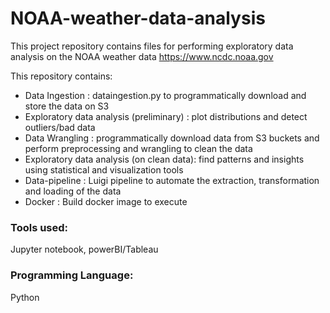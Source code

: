 # NOAA-weather-data-analysis

This project repository contains files for performing exploratory data analysis on the NOAA weather data https://www.ncdc.noaa.gov

This repository contains:
* Data Ingestion : dataingestion.py to programmatically download and store the data on S3
* Exploratory data analysis (preliminary) : plot distributions and detect outliers/bad data
* Data Wrangling : programmatically download data from S3 buckets and perform preprocessing and wrangling to clean the data
* Exploratory data analysis (on clean data): find patterns and insights using statistical and visualization tools
* Data-pipeline : Luigi pipeline to automate the extraction, transformation and loading of the data
* Docker : Build docker image to execute 

### Tools used:
Jupyter notebook, powerBI/Tableau 

### Programming Language:
Python
